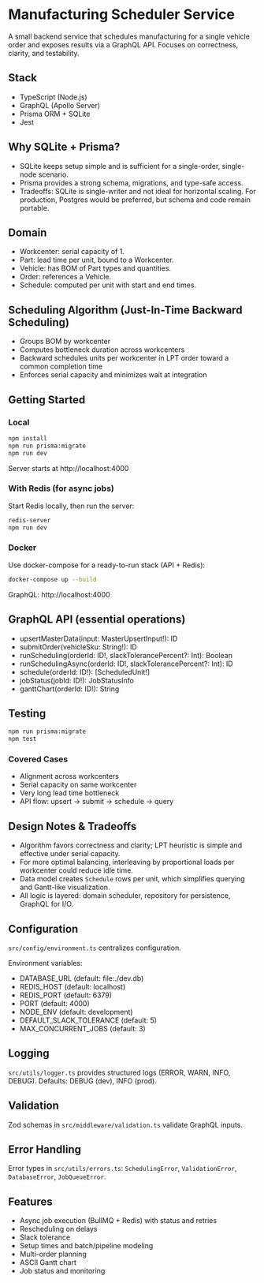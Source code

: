 # Manufacturing Scheduler Service

A small backend service that schedules manufacturing for a single vehicle order and exposes results via a GraphQL API. Focuses on correctness, clarity, and testability.

## Stack
- TypeScript (Node.js)
- GraphQL (Apollo Server)
- Prisma ORM + SQLite
- Jest

## Why SQLite + Prisma?
- SQLite keeps setup simple and is sufficient for a single-order, single-node scenario.
- Prisma provides a strong schema, migrations, and type-safe access.
- Tradeoffs: SQLite is single-writer and not ideal for horizontal scaling. For production, Postgres would be preferred, but schema and code remain portable.

## Domain
- Workcenter: serial capacity of 1.
- Part: lead time per unit, bound to a Workcenter.
- Vehicle: has BOM of Part types and quantities.
- Order: references a Vehicle.
- Schedule: computed per unit with start and end times.

## Scheduling Algorithm (Just-In-Time Backward Scheduling)
- Groups BOM by workcenter
- Computes bottleneck duration across workcenters
- Backward schedules units per workcenter in LPT order toward a common completion time
- Enforces serial capacity and minimizes wait at integration

## Getting Started

### Local
```bash
npm install
npm run prisma:migrate
npm run dev
```
Server starts at http://localhost:4000

### With Redis (for async jobs)
Start Redis locally, then run the server:
```bash
redis-server
npm run dev
```

### Docker
Use docker-compose for a ready-to-run stack (API + Redis):
```bash
docker-compose up --build
```
GraphQL: http://localhost:4000

## GraphQL API (essential operations)
- upsertMasterData(input: MasterUpsertInput!): ID
- submitOrder(vehicleSku: String!): ID
- runScheduling(orderId: ID!, slackTolerancePercent?: Int): Boolean
- runSchedulingAsync(orderId: ID!, slackTolerancePercent?: Int): ID
- schedule(orderId: ID!): [ScheduledUnit!]
- jobStatus(jobId: ID!): JobStatusInfo
- ganttChart(orderId: ID!): String

## Testing
```bash
npm run prisma:migrate
npm test
```

### Covered Cases
- Alignment across workcenters
- Serial capacity on same workcenter
- Very long lead time bottleneck
- API flow: upsert → submit → schedule → query

## Design Notes & Tradeoffs
- Algorithm favors correctness and clarity; LPT heuristic is simple and effective under serial capacity.
- For more optimal balancing, interleaving by proportional loads per workcenter could reduce idle time.
- Data model creates `Schedule` rows per unit, which simplifies querying and Gantt-like visualization.
- All logic is layered: domain scheduler, repository for persistence, GraphQL for I/O.

## Configuration
`src/config/environment.ts` centralizes configuration.

Environment variables:
- DATABASE_URL (default: file:./dev.db)
- REDIS_HOST (default: localhost)
- REDIS_PORT (default: 6379)
- PORT (default: 4000)
- NODE_ENV (default: development)
- DEFAULT_SLACK_TOLERANCE (default: 5)
- MAX_CONCURRENT_JOBS (default: 3)

## Logging
`src/utils/logger.ts` provides structured logs (ERROR, WARN, INFO, DEBUG). Defaults: DEBUG (dev), INFO (prod).

## Validation
Zod schemas in `src/middleware/validation.ts` validate GraphQL inputs.

## Error Handling
Error types in `src/utils/errors.ts`: `SchedulingError`, `ValidationError`, `DatabaseError`, `JobQueueError`.

## Features
- Async job execution (BullMQ + Redis) with status and retries
- Rescheduling on delays
- Slack tolerance
- Setup times and batch/pipeline modeling
- Multi-order planning
- ASCII Gantt chart
- Job status and monitoring
